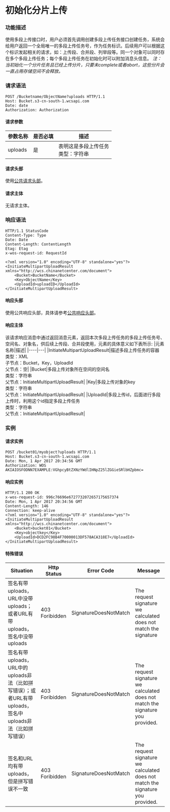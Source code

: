 # 初始化分片上传

### 功能描述
使用多段上传接口时，用户必须首先调用创建多段上传任务接口创建任务，系统会给用户返回一个全局唯一的多段上传任务号，作为任务标识。后续用户可以根据这个标识发起相关的请求，如：上传段、合并段、列举段等。同一个对象可以同时存在多个多段上传任务；每个多段上传任务在初始化时可以附加消息头信息。
*注：当初始化一个分片任务且已经上传分片，只要未complete或者abort，这些分片会一直占用存储空间不会释放。*

### 请求语法

```
POST /Bucketname/ObjectName?uploads HTTP/1.1
Host: Bucket.s3-cn-south-1.wcsapi.com
Date: date
Authorization: Authorization
```

#### 请求参数
| 参数名称 | 是否必填 | 描述                                  |
| -------- | -------- | ------------------------------------- |
| uploads  | 是       | 表明这是多段上传任务<br/>类型：字符串 |

#### 请求头部
使用[公共请求头部](http://公共请求头部)。

#### 请求主体
无请求主体。

### 响应语法

```
HTTP/1.1 StatusCode
Content-Type: Type
Date: Date
Content-Length: ContentLength
Etag: Etag
x-wos-request-id: RequestId

<?xml version="1.0" encoding="UTF-8" standalone="yes"?>
<InitiateMultipartUploadResult xmlns="http://wcs.chinanetcenter.com/document">
    <Bucket>BucketName</Bucket>
    <Key>ObjectName</Key>
    <UploadId>uploadID</UploadId>
</InitiateMultipartUploadResult>
```

#### 响应头部
使用公共响应头部，具体请参考[公共响应头部](http://公共响应头部)。

#### 响应主体

该请求响应消息中通过返回消息元素，返回本次多段上传任务的多段上传任务号、空间名、对象名，供后续上传段、合并段使用，元素的具体意义如下表所示:
|元素名称|描述|
|----|---|
|InitiateMultipartUploadResult|描述多段上传任务的容器<br/>类型：XML<br/>子节点：Bucket，Key，UploadId<br/>父节点：空|
|Bucket|多段上传对象所在空间的空间名<br/>类型：字符串<br/>父节点：InitiateMultipartUploadResult|
|Key|多段上传对象的key<br/>类型：字符串<br/>父节点：InitiateMultipartUploadResult|
|UploadId|多段上传id，后面进行多段上传时，利用这个id指定多段上传任务<br/>类型：字符串<br/>父节点：InitiateMultipartUploadResult|

### 实例

#### 请求实例
```
POST /bucket01/myobject?uploads HTTP/1.1
Host: Bucket.s3-cn-south-1.wcsapi.com
Date: Mon, 1 Apr 2017 20:34:56 GMT
Authorization: WOS AKIAIOSFODNN7EXAMPLE:VGhpcyBtZXNzYWdlIHNpZ25lZGGieSRlbHZpbmc=
```

#### 响应实例
```
HTTP/1.1 200 OK
x-wos-request-id: 996c76696e6727732072657175657374
Date: Mon, 1 Apr 2017 20:34:56 GMT
Content-Length: 146
Connection: keep-alive
<?xml version="1.0" encoding="UTF-8" standalone="yes"?>
<InitiateMultipartUploadResult xmlns="http://wcs.chinanetcenter.com/document">
    <Bucket>bucket01</Bucket>
    <Key>objectkey</Key>
    <UploadId>DCD2FC98B4F70000013DF578ACA318E7</UploadId>
</InitiateMultipartUploadResult>
```

#### 特殊错误
|Situation|Http Status|Error Code|Message|
|-----|-----|-----|----|
|签名有带uploads，URL中没带uploads；或者URL有带uploads，签名中没带uploads|403 Foribidden|SignatureDoesNotMatch|The request signature we calculated does not match the signature|
|签名有带uploads，URL中的uploads非法（比如拼写错误）；或者URL有带uploads，签名中uploads非法（比如拼写错误）|403 Foribidden|SignatureDoesNotMatch|The request signature we calculated does not match the signature you provided.|
|签名和URL均有带uploads，但是拼写错误不一致|403 Foribidden|	SignatureDoesNotMatch|The request signature we calculated does not match the signature you provided.|